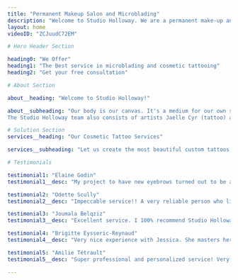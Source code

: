 ```yaml
---
title: "Permanent Makeup Salon and Microblading"
description: "Welcome to Studio Holloway. We are a permanent make-up and microblading salon located on the South Shore of Montreal. Visit our website for more details."
layout: home
videoID: "ZCJuudC72EM"

# Hero Header Section

heading0: "We Offer"
heading1: "The Best service in microblading and cosmetic tattooing"
heading2: "Get your free consultation"

# About Section

about__heading: "Welcome to Studio Holloway!"

about__subheading: "Our body is our canvas. It's a medium for our own stories; where we've been, what we've done and what makes us who we are! Highlighting the exterior to reflect the beauty of what's going on inside is a passion that artist and owner Jessica Holloway has always loved to pursue. She encourages her clients to celebrate their uniqueness, and strives to help them through her cosmetic tattoo services.<br><br>
The Studio Holloway team also consists of artists Jaelle Cyr (tattoo) and Alina Meshadi (microblading). Together, they offer a multitude of services of the highest quality!"

# Solution Section
services__heading: "Our Cosmetic Tattoo Services"

services__subheading: "Let us create the most beautiful custom tattoos to showcase you!"

# Testimonials

testimonial1: "Elaine Godin"
testimonial1__desc: "My project to have new eyebrows turned out to be a great success... and that's thanks to you. I really appreciated your attention to detail and all those hours you spent by my side to redefine my new eyebrows... Thank you again, they are beautiful!"

testimonial2: "Odette Scully"
testimonial2__desc: "Impeccable service!! A very reliable person who listens to our needs and interests, including our fears. Jessica takes to explain and validate with us. I have nothing but praise from the various services (tattoo, semi-permanent) She has an exceptional creative expression and is very endearing in her professionalism."

testimonial3: "Joumala Belqziz"
testimonial3__desc: "Excellent service. I 100% recommend Studio Holloway. I was interested in the permanent but I wasn't very sure of myself. Jessica took the time to explain to me, and I took the plunge. The result is so natural!!! Thank you Jess!!!"

testimonial4: "Brigitte Eysseric-Reynaud"
testimonial4__desc: "Very nice experience with Jessica. She masters her art perfectly (because she is a real artist) while promoting security and information to the client. Very happy also to have participated in the choice of options and to have been so well advised. Besides, it's good for morale! Thank you, thank you, thank you!"

testimonial5: "Amilie Tétrault"
testimonial5__desc: "Super professional and personalized service! Very attentive to needs and expectations! I visited many places before getting my eyebrows tattooed in a permanent way and I do not regret having chosen the holloway studio! You wouldn't be disappointed."

---
```

